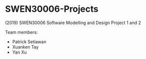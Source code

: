 # SWEN30006-Projects
(2019) SWEN30006 Software Modelling and Design Project 1 and 2


Team members:
- Patrick Setiawan
- Xuanken Tay
- Yan Xu
